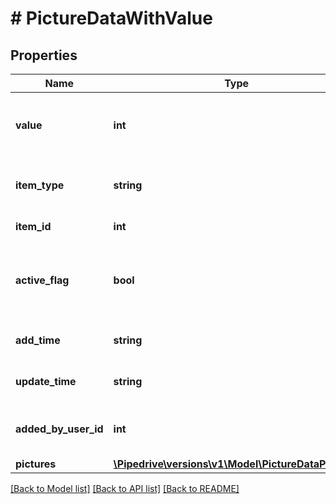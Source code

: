# # PictureDataWithValue

## Properties

Name | Type | Description | Notes
------------ | ------------- | ------------- | -------------
**value** | **int** | The ID of the picture associated with the item | [optional]
**item_type** | **string** | The type of item the picture is related to | [optional]
**item_id** | **int** | The ID of related item | [optional]
**active_flag** | **bool** | Whether the associated picture is active or not | [optional]
**add_time** | **string** | The add time of the picture | [optional]
**update_time** | **string** | The update time of the picture | [optional]
**added_by_user_id** | **int** | The ID of the user who added the picture | [optional]
**pictures** | [**\Pipedrive\versions\v1\Model\PictureDataPictures**](PictureDataPictures.md) |  | [optional]

[[Back to Model list]](../../README.md#models) [[Back to API list]](../../README.md#endpoints) [[Back to README]](../../README.md)
